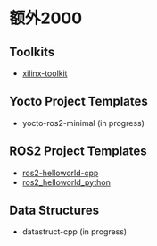 # 额外2000

## Toolkits
* [xilinx-toolkit](https://github.com/extra2000/xilinx-toolkit)

## Yocto Project Templates
* yocto-ros2-minimal (in progress)

## ROS2 Project Templates
* [ros2-helloworld-cpp](https://github.com/extra2000/ros2-helloworld-cpp)
* [ros2_helloworld_python](https://github.com/extra2000/ros2_helloworld_python)

## Data Structures
* datastruct-cpp (in progress)
